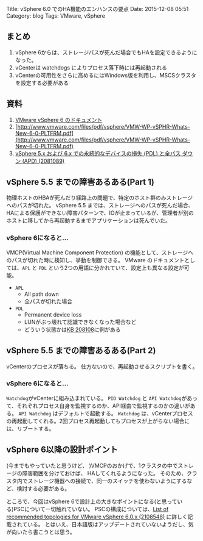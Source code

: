 Title: vSphere 6.0 でのHA機能のエンハンスの要点
Date: 2015-12-08 05:51
Category: blog
Tags: VMware, vSphere

## まとめ
 1. vSphere 6からは、ストレージパスが死んだ場合でもHAを設定できるようになった。
 2. vCenterは watchdogs によりプロセス落下時には再起動される
 3. vCenterの可用性をさらに高めるにはWindows版を利用し、MSCSクラスタを設定する必要がある

## 資料
1. [VMware vSphere 6 のドキュメント
](http://www.vmware.com/jp/support/support-resources/pubs/vsphere-esxi-vcenter-server-6-pubs)
2. [http://www.vmware.com/files/pdf/vsphere/VMW-WP-vSPHR-Whats-New-6-0-PLTFRM.pdf](http://www.vmware.com/files/pdf/vsphere/VMW-WP-vSPHR-Whats-New-6-0-PLTFRM.pdf)
3. [vSphere 5.x および 6.x での永続的なデバイスの損失 (PDL) と全パス ダウン (APD) (2081089)](http://kb.vmware.com/selfservice/microsites/search.do?language=en_US&cmd=displayKC&externalId=2081089)

## vSphere 5.5 までの障害あるある(Part 1)
物理ホストのHBAが死んだり経路上の問題で、特定のホスト群のみストレージへのパスが切れた。
vSphere 5.5 までは、ストレージへのパスが死んだ場合、HAによる保護ができない障害パターンで、IOが止まっているが、管理者が別のホストに移してから再起動するまでアプリケーションは死んでいた。

### vSphere 6になると...
VMCP(Virtual Machine Component Protection) の機能として、ストレージへのパスが切れた時に検知し、挙動を制御できる。
VMware のドキュメントとしては、`APL` と `PDL` という2つの用語に分かれていて、設定上も異なる設定が可能。

- `APL`
    - All path down
    - 全パスが切れた場合
- `PDL`
    - Permanent device loss
    - LUNがぶっ壊れて認識できなくなった場合など
    - どういう状態かは[KB 208108](http://kb.vmware.com/selfservice/microsites/search.do?language=en_US&cmd=displayKC&externalId=2081089)に例がある

## vSphere 5.5 までの障害あるある(Part 2)
vCenterのプロセスが落ちる。
仕方ないので、再起動させるスクリプトを書く。

### vSphere 6になると...
`Watchdog`がvCenterに組み込まれている。
 `PID Watchdog` と `API Watchdog`があって、それぞれプロセス自身を監視するのか、API経由で監視するのかの違いがある。 `API Watchdog` はデフォルトで起動する。
`Watchdog` は、vCenterプロセスの再起動してくれる。2回プロセス再起動してもプロセスが上がらない場合には、リブートする。

## vSphere 6以降の設計ポイント
(今までもやっていたと思うけど、 )VMCPのおかげで、1クラスタの中でストレージの障害範囲を分けておけば、 HAしてくれるようになった。
そのため、クラスタ内でストレージ機器への接続で、同一のスイッチを使わないようにするなど、検討する必要がある。

ところで、今回はvSphere 6で設計上の大きなポイントになる(と思っている)PSCについて一切触れていない。
PSCの構成については、[List of recommended topologies for VMware vSphere 6.0.x (2108548)](http://kb.vmware.com/selfservice/microsites/search.do?language=en_US&cmd=displayKC&externalId=2108548) に詳しく記載されている。
とはいえ、日本語版はアップデートされていないようだし、気が向いたら書こうとは思う。

